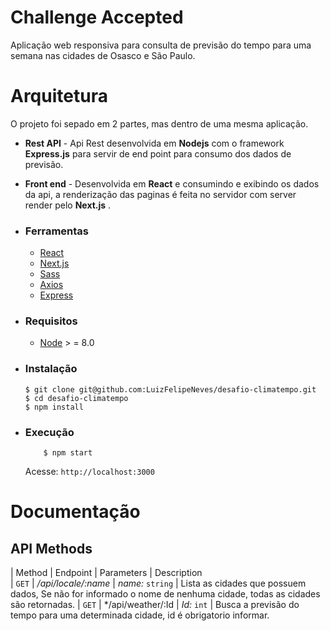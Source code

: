 # Challenge Accepted
Aplicação web responsiva para consulta de previsão do tempo para uma semana nas cidades de Osasco e São Paulo.

# Arquitetura
O projeto foi sepado em 2 partes, mas dentro de uma mesma aplicação.
- **Rest API** - Api Rest desenvolvida em **Nodejs** com o framework **Express.js** para servir de end point para consumo dos dados de previsão.
- **Front end** - Desenvolvida em **React** e consumindo e exibindo os dados da api, a renderização das paginas é feita no servidor com server render pelo **Next.js** .
  
- ### Ferramentas
  - [React](https://reactjs.org/)
  - [Next.js](https://nextjs.org/)
  - [Sass](https://sass-lang.com/)
  - [Axios](https://github.com/axios/axios)
  - [Express](https://github.com/expressjs/express)

- ### Requisitos
  - [Node]((https://nodejs.org/en/download/)) > = 8.0
- ### Instalação
    ```
    $ git clone git@github.com:LuizFelipeNeves/desafio-climatempo.git
    $ cd desafio-climatempo
    $ npm install
    ```
- ### Execução
    ```
        $ npm start
    ```
  Acesse: `http://localhost:3000`

# Documentação
## API Methods
   | Method | Endpoint                       | Parameters       | Description                                                                                     
   | `GET`  | */api/locale/:name*            | *name:* `string` | Lista as cidades que possuem dados, Se não for informado o nome de nenhuma cidade, todas as cidades são retornadas.
   | `GET`  | */api/weather/:Id              | *Id:* `int`      | Busca a previsão do tempo para uma determinada cidade, id é obrigatorio informar. 